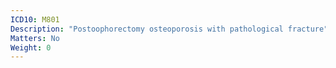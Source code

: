 ```yaml
---
ICD10: M801
Description: "Postoophorectomy osteoporosis with pathological fracture"
Matters: No
Weight: 0
---
```


